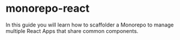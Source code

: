 # monorepo-react
In this guide you will learn how to scaffolder a Monorepo to manage multiple React Apps that share common components.
